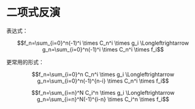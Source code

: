 # 二项式反演

表达式：

$$f_n=\sum_{i=0}^n(-1)^i \times C_n^i \times g_i \Longleftrightarrow g_n=\sum_{i=0}^n(-1)^i \times C_n^i \times f_i$$

更常用的形式：

$$f_n=\sum_{i=0}^n C_n^i \times g_i \Longleftrightarrow g_n=\sum_{i=0}^n(-1)^{n-i} \times C_n^i \times f_i$$

$$f_n=\sum_{i=n}^N C_i^n \times g_i \Longleftrightarrow g_n=\sum_{i=n}^N(-1)^{i-n} \times C_i^n \times f_i$$

